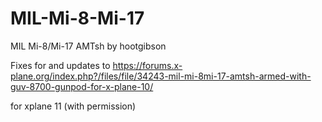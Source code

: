 # MIL-Mi-8-Mi-17
MIL Mi-8/Mi-17 AMTsh by hootgibson 

Fixes for and updates to
https://forums.x-plane.org/index.php?/files/file/34243-mil-mi-8mi-17-amtsh-armed-with-guv-8700-gunpod-for-x-plane-10/

for xplane 11 (with permission)
